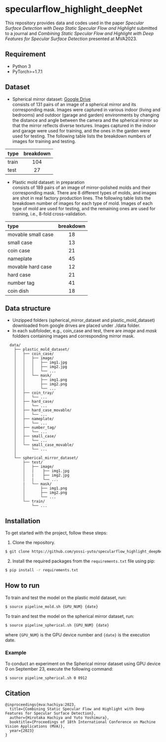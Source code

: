 # specularflow_highlight_deepNet


This repository provides data and codes used in the paper *Specular Surface Detection with Deep Static Specular Flow and Highlight* submitted to a journal and *Combining Static Specular Flow and Highlight with Deep Features for Specular Surface Detection* presented at MVA2023.

## Requirement
- Python 3
- PyTorch>=1.7.1

## Dataset
- Spherical mirror dataset: [Google Drive](https://drive.google.com/file/d/1ihubgbLd-IT8EQgjJ4EwJiYP-MSMA3IT/view?usp=sharing)  
consists of 131 pairs of an image of a spherical mirror and its corresponding mask.
Images were captured in various indoor (living and bedrooms) and outdoor (garage and garden) environments by changing the distance and angle between the camera and the spherical mirror so that the mirror reflects diverse textures.
Images captured in the indoor and garage were used for training, and the ones in the garden were used for testing.
The following table lists the breakdown numbers of images for training and testing.  

|  type  |  breakdown  |
|:---- |:----:|
|  train  |  104  |
|  test  |  27  |

- Plastic mold dataset: in preparation  
consists of 189 pairs of an image of mirror-polished molds and their corresponding mask.
There are 8 different types of molds, and images are shot in real factory production lines.
The following table lists the breakdown number of images for each type of mold.
Images of each type of mold are used for testing, and the remaining ones are used for training, i.e., 8-fold cross-validation.  

|  type  |  breakdown  |
|:----|:----:|
|  movable small case  |  18  |
|  small case  |  13  |
|  coin case  |  21  |
|  nameplate  |45|
|  movable hard case | 12|
|  hard case  |21|
|  number tag | 41|
|  coin dish  |18|


## Data structure
-  Unzipped folders (spherical_mirror_dataset and plastic_mold_dataset) downloaded from google drives are placed under ./data folder. 
- In each subfoloder, e.g., coin_case and test,  there are *image* and *mask* foldders containing images and corresponding mirror mask.

```
  data/
    ├── plastic_mold_dataset/
    │   ├── coin_case/
    │   │   ├── image/
    │   │   │   ├── img1.jpg
    │   │   │   ├── img2.jpg
    │   │   │   └── ...
    │   │   └── mask/  
    │   │       ├── img1.png
    │   │       ├── img2.png
    │   │       └── ...
    │   ├── coin_tray/
    │   │   └── ...
    │   ├── hard_case/
    │   │   └── ...
    │   ├── hard_case_movable/
    │   │   └── ...
    │   ├── nameplate/
    │   │   └── ...
    │   ├── number_tag/
    │   │   └── ...
    │   ├── small_case/
    │   │   └── ...
    │   └── small_case_movable/
    │       └── ...
    │ 
    └── spherical_mirror_dataset/
        ├── test/
        │   ├── image/
        │   |    ├── img1.jpg
        │   |    ├── img2.jpg
        │   |    └── ...
        |   └── mask/  
        │       ├── img1.png
        │       ├── img2.png
        │       └── ...
        └── train/
            └── ...
```


## Installation
To get started with the project, follow these steps:
1. Clone the repository.
```bash
$ git clone https://github.com/yossi-yuto/specularflow_highlight_deepNet.git
```
2. Install the required packages from the ```requirements.txt``` file using pip:
```bash
$ pip install -r requirements.txt
```

## How to run
To train and test the model on the plastic mold dataset, run:
```bash 
$ source pipeline_mold.sh {GPU_NUM} {date}
```
To train and test the model on the spherical mirror dataset, run:
```bash
$ source pipeline_spherical.sh {GPU_NUM} {date}
```
where `{GPU_NUM}` is the GPU device number and `{date}` is the execution date. 

### Example
To conduct an experiment on the Spherical mirror dataset using GPU device 0 on September 23, execute the following command:
```bash
$ source pipeline_spherical.sh 0 0912
```


## Citation
```
@inproceedings{mva:hachiya:2023,
  title={Combining Static Specular Flow and Highlight with Deep Features for Specular Surface Detection},
  author={Hirotaka Hachiya and Yuto Yoshimura},
  booktitle={Proceedings of 18th International Conference on Machine Vision Applications (MVA)},
  year={2023}
}
